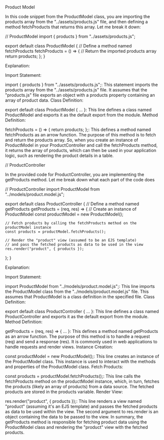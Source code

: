 Product Model

In this code snippet from the ProductModel class, you are importing the products array from the "../assets/products.js" file, and then defining a method fetchProducts that returns this array. Let me break it down:

// ProductModel
import { products } from "../assets/products.js";

export default class ProductModel {
  // Define a method named fetchProducts
  fetchProducts = () => {
    // Return the imported products array
    return products;
  };
}

Explanation:

Import Statement:

import { products } from "../assets/products.js";: This statement imports the products array from the "../assets/products.js" file. It assumes that the "products.js" file exports an object with a products property containing an array of product data.
Class Definition:

export default class ProductModel { ... }: This line defines a class named ProductModel and exports it as the default export from the module.
Method Definition:

fetchProducts = () => { return products; };: This defines a method named fetchProducts as an arrow function. The purpose of this method is to fetch and return the products array.
So, when you create an instance of ProductModel in your ProductController and call the fetchProducts method, it returns the array of products, which can then be used in your application logic, such as rendering the product details in a table.


// ProductController

In the provided code for ProductController, you are implementing the getProducts method. Let me break down what each part of the code does

// ProductController
import ProductModel from "../models/product.model.js";

export default class ProductController {
  // Define a method named getProducts
  getProducts = (req, res) => {
    // Create an instance of ProductModel
    const productModel = new ProductModel();
    
    // Fetch products by calling the fetchProducts method on the productModel instance
    const products = productModel.fetchProducts();
    
    // Render the "product" view (assumed to be an EJS template)
    // and pass the fetched products as data to be used in the view
    res.render("product", { products });
  };
}


Explanation:

Import Statement:

import ProductModel from "../models/product.model.js";: This line imports the ProductModel class from the "../models/product.model.js" file. This assumes that ProductModel is a class definition in the specified file.
Class Definition:

export default class ProductController { ... }: This line defines a class named ProductController and exports it as the default export from the module.
Method Definition:

getProducts = (req, res) => { ... }: This defines a method named getProducts as an arrow function. The purpose of this method is to handle a request (req) and send a response (res). It is commonly used in web applications to handle requests and render views.
Instance Creation:

const productModel = new ProductModel();: This line creates an instance of the ProductModel class. This instance is used to interact with the methods and properties of the ProductModel class.
Fetch Products:

const products = productModel.fetchProducts();: This line calls the fetchProducts method on the productModel instance, which, in turn, fetches the products (likely an array of products) from a data source. The fetched products are stored in the products variable.
Render View:

res.render("product", { products });: This line renders a view named "product" (assuming it's an EJS template) and passes the fetched products as data to be used within the view. The second argument to res.render is an object containing the data to be passed to the view.
In summary, the getProducts method is responsible for fetching product data using the ProductModel class and rendering the "product" view with the fetched products.





